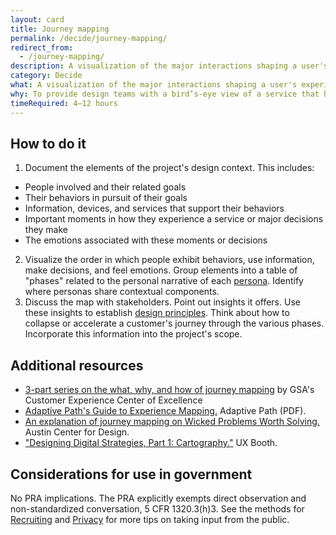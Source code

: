 ```yaml
---
layout: card
title: Journey mapping
permalink: /decide/journey-mapping/
redirect_from:
  - /journey-mapping/
description: A visualization of the major interactions shaping a user's experience of a product or service.
category: Decide
what: A visualization of the major interactions shaping a user's experience of a product or service.
why: To provide design teams with a bird’s-eye view of a service that helps them see the sequence of interactions that make up a user’s experience including the complexity, successes, pain points, and emotions users experience from the earliest phases of researching a product or service all the way through adoption.
timeRequired: 4–12 hours
---
```


## How to do it

1. Document the elements of the project's design context. This includes:
  - People involved and their related goals
  - Their behaviors in pursuit of their goals
  - Information, devices, and services that support their behaviors
  - Important moments in how they experience a service or major decisions they make
  - The emotions associated with these moments or decisions
2. Visualize the order in which people exhibit behaviors, use information, make decisions, and feel emotions. Group elements into a table of "phases" related to the personal narrative of each [persona](/decide/personas/#personas). Identify where personas share contextual components.
3. Discuss the map with stakeholders. Point out insights it offers. Use these insights to establish [design principles](/decide/design-principles/#design-principles). Think about how to collapse or accelerate a customer's journey through the various phases. Incorporate this information into the project's scope.


<section class="method--section method--section--additional-resources" markdown="1">

## Additional resources

- [3-part series on the what, why, and how of journey mapping](https://coe.gsa.gov/2019/04/17/cx-update-9.html) by GSA's Customer Experience Center of Excellence
- [Adaptive Path's Guide to Experience Mapping.](http://adaptivepath.s3.amazonaws.com/apguide/download/Adaptive_Paths_Guide_to_Experience_Mapping.pdf) Adaptive Path (PDF).
- [An explanation of journey mapping on Wicked Problems Worth Solving.](https://www.wickedproblems.com/6_journey_maps.php) Austin Center for Design.
- ["Designing Digital Strategies, Part 1: Cartography."](http://www.uxbooth.com/articles/designing-digital-strategies-part-1-cartography/) UX Booth.
</section>

<section class="method--section method--section--government-considerations" markdown="1" >

## Considerations for use in government  

No PRA implications. The PRA explicitly exempts direct observation and non-standardized conversation, 5 CFR 1320.3(h)3. See the methods for [Recruiting](/fundamentals/recruiting/#recruiting) and [Privacy](/fundamentals/privacy/#privacy) for more tips on taking input from the public.
</section>
